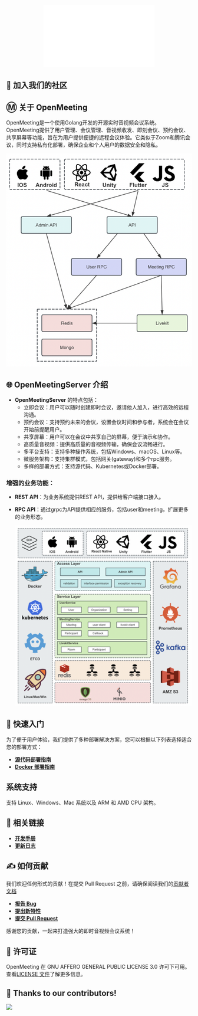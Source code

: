 <p align="center">
    <a href="https://openim.io">
        <img src="./assets/openim-logo.gif" width="60%" height="30%"/>
    </a>
</p>

<div align="center">


</div>


## :busts_in_silhouette: 加入我们的社区


## Ⓜ️ 关于 OpenMeeting

OpenMeeting是一个使用Golang开发的开源实时音视频会议系统。OpenMeeting提供了用户管理、会议管理、音视频收发、即刻会议、预约会议、共享屏幕等功能，旨在为用户提供便捷的远程会议体验。它类似于Zoom和腾讯会议，同时支持私有化部署，确保企业和个人用户的数据安全和隐私。


![App-OpenMeeting 关系](./assets/open-meeting-design.png)

## 🌐 OpenMeetingServer 介绍

+ **OpenMeetingServer** 的特点包括：
    - 立即会议：用户可以随时创建即时会议，邀请他人加入，进行高效的远程沟通。
    - 预约会议：支持预约未来的会议，设置会议时间和参与者，系统会在会议开始前提醒用户。
    - 共享屏幕：用户可以在会议中共享自己的屏幕，便于演示和协作。
    - 高质量音视频：提供高质量的音视频传输，确保会议流畅进行。
    - 多平台支持：支持多种操作系统，包括Windows、macOS、Linux等。
    - 微服务架构：支持集群模式，包括网关(gateway)和多个rpc服务。
    - 多样的部署方式：支持源代码、Kubernetes或Docker部署。

### 增强的业务功能：

+ **REST API**：为业务系统提供REST API，提供给客户端接口接入。

+ **RPC API**：通过grpc为API提供相应的服务，包括user和meeting，扩展更多的业务形态。

  ![整体架构](./assets/architecture-layers.png)



## :rocket: 快速入门

为了便于用户体验，我们提供了多种部署解决方案，您可以根据以下列表选择适合您的部署方式：

+ **[源代码部署指南](https://github.com/openimsdk/openmeeting-server/blob/main/deployments/deployment_zh_CN.md)**
+ **[Docker 部署指南]()**

## 系统支持

支持 Linux、Windows、Mac 系统以及 ARM 和 AMD CPU 架构。

## :link: 相关链接

+ **[开发手册]()**
+ **[更新日志]()**

## :writing_hand: 如何贡献

我们欢迎任何形式的贡献！在提交 Pull Request 之前，请确保阅读我们的[贡献者文档](https://github.com/openimsdk/open-im-server/blob/main/CONTRIBUTING.md)

+ **[报告 Bug](https://github.com/openimsdk/openmeeting-server/issues/new?assignees=&labels=kind%2Fbug&projects=&template=bug-report.yaml&title=%5BBUG%5D+)**
+ **[提出新特性](https://github.com/openimsdk/openmeeting-server/issues/new?assignees=&labels=feature+request&projects=&template=feature-request.yaml&title=%5BFEATURE+REQUEST%5D+)**
+ **[提交 Pull Request](https://github.com/openimsdk/openmeeting-server/pulls)**

感谢您的贡献，一起来打造强大的即时音视频会议系统！

## :closed_book: 许可证

OpenMeeting 在 GNU AFFERO GENERAL PUBLIC LICENSE 3.0 许可下可用。查看[LICENSE 文件](https://github.com/openimsdk/openmeeting-server/blob/main/LICENSE)了解更多信息。

## 🔮 Thanks to our contributors!

<a href="https://github.com/openimsdk/openmeeting-server/graphs/contributors">
  <img src="https://contrib.rocks/image?repo=openimsdk/openmeeting-server" />
</a>
